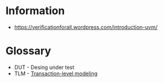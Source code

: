 # Information
* https://verificationforall.wordpress.com/introduction-uvm/

# Glossary
* DUT - Desing under test
* TLM - [Transaction-level modeling](https://en.wikipedia.org/wiki/Transaction-level_modeling)